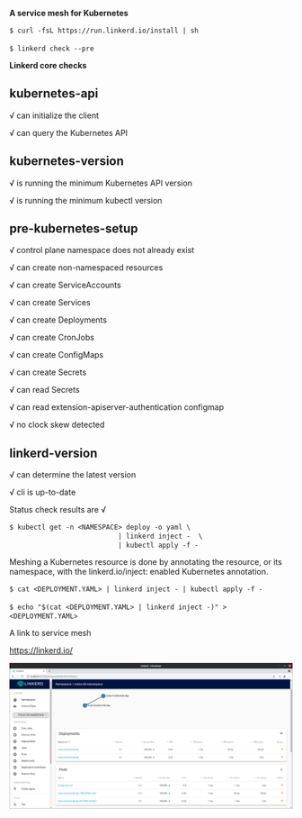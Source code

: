 **A service mesh for Kubernetes**
 
```
$ curl -fsL https://run.linkerd.io/install | sh

$ linkerd check --pre
```

**Linkerd core checks**

kubernetes-api
--------------
√ can initialize the client

√ can query the Kubernetes API

kubernetes-version
------------------
√ is running the minimum Kubernetes API version

√ is running the minimum kubectl version

pre-kubernetes-setup
--------------------
√ control plane namespace does not already exist

√ can create non-namespaced resources

√ can create ServiceAccounts

√ can create Services

√ can create Deployments

√ can create CronJobs

√ can create ConfigMaps

√ can create Secrets

√ can read Secrets

√ can read extension-apiserver-authentication configmap

√ no clock skew detected

linkerd-version
---------------
√ can determine the latest version

√ cli is up-to-date

Status check results are √

```
$ kubectl get -n <NAMESPACE> deploy -o yaml \ 
						   | linkerd inject -  \ 
						   | kubectl apply -f -
```

Meshing a Kubernetes resource is done by annotating the resource, or its namespace, with the linkerd.io/inject: enabled Kubernetes annotation.

```
$ cat <DEPLOYMENT.YAML> | linkerd inject - | kubectl apply -f -

$ echo "$(cat <DEPLOYMENT.YAML> | linkerd inject -)" > <DEPLOYMENT.YAML>
```
A link to service mesh

https://linkerd.io/


![alt text](https://github.com/jylhakos/DevOpsWithKubernetes/blob/main/5/5.02/5.02.png?raw=true)





